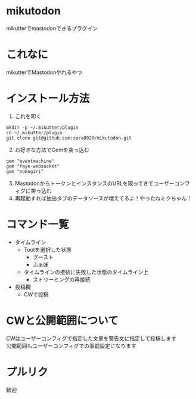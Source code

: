# mikutodon
mikutterでmastodonできるプラグイン
# これなに
mikutterでMastodonやれるやつ
# インストール方法
1. これを叩く
```
mkdir -p ~/.mikutter/plugin
cd ~/.mikutter/plugin
git clone git@github.com:sora0920/mikutodon.git
```
2. お好きな方法でGemを突っ込む
```
gem "eventmachine"
gem "faye-websocket"
gem "nokogiri"
```
3. MastodonからトークンとインスタンスのURLを取ってきてユーザーコンフィグに突っ込む
4. 再起動すれば抽出タブのデータソースが増えてるよ！やったねミクちゃん！
# コマンド一覧
- タイムライン
   - Tootを選択した状態
      - ブースト
      - ふぁぼ
   - タイムラインの接続に失敗した状態のタイムライン上
      - ストリーミングの再接続
- 投稿欄
   - CWで投稿
# CWと公開範囲について
CWはユーザーコンフィグで指定した文章を警告文に指定して投稿します    
公開範囲もユーザーコンフィグでの事前設定になります
# プルリク
歓迎

